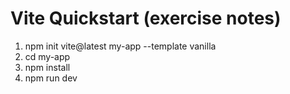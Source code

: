 # Vite Quickstart (exercise notes)
1. npm init vite@latest my-app --template vanilla
2. cd my-app
3. npm install
4. npm run dev
